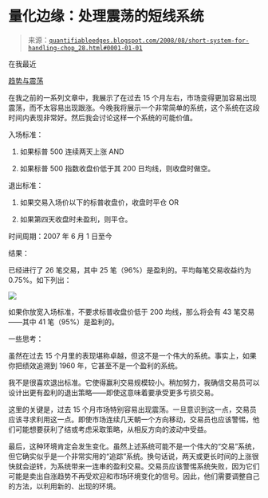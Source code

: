 <!--yml

类别：未分类

日期：2024 年 5 月 18 日 13:40:10

-->

# 量化边缘：处理震荡的短线系统

> 来源：[`quantifiableedges.blogspot.com/2008/08/short-system-for-handling-chop_28.html#0001-01-01`](http://quantifiableedges.blogspot.com/2008/08/short-system-for-handling-chop_28.html#0001-01-01)

在我最近

[趋势与震荡](http://quantifiableedges.blogspot.com/search/label/Trend%20Vs.%20Chop)

在我之前的一系列文章中，我展示了在过去 15 个月左右，市场变得更加容易出现震荡，而不太容易出现跟涨。今晚我将展示一个非常简单的系统，这个系统在这段时间内表现非常好。然后我会讨论这样一个系统的可能价值。

入场标准：

1) 如果标普 500 连续两天上涨 AND

2) 如果标普 500 指数收盘价低于其 200 日均线，则收盘时做空。

退出标准：

1) 如果交易入场价以下的标普收盘价，收盘时平仓 OR

2) 如果第四天收盘时未盈利，则平仓。

时间周期：2007 年 6 月 1 日至今

结果：

已经进行了 26 笔交易，其中 25 笔（96%）是盈利的。平均每笔交易收益约为 0.75%。如下列出：

![](https://blogger.googleusercontent.com/img/b/R29vZ2xl/AVvXsEhM9n4Krq6a4vw4htYCGSLNsVaLwZhDKhPcGFxwCVlPvJBS6usRXTway5Q3rNvrzVLnqq9hQlRBo2qbqIh3zQosD3SGdZaL_X6KFiLMEc0MBGQbDMPU5LyugnoEjjZSNSvRsUNLwW9Rq9o/s1600-h/2008-8-28+trades2.PNG)

如果你放宽入场标准，不要求标普收盘价低于 200 均线，那么将会有 43 笔交易——其中 41 笔（95%）是盈利的。

一些思考：

虽然在过去 15 个月里的表现堪称卓越，但这不是一个伟大的系统。事实上，如果你把绩效追溯到 1960 年，它甚至不是一个盈利的系统。

我不是很喜欢退出标准。它使得赢利交易规模较小。稍加努力，我确信交易员可以设计出更有盈利的退出策略——即使这意味着要承受更多亏损交易。

这里的关键是，过去 15 个月市场特别容易出现震荡。一旦意识到这一点，交易员应该寻求利用这一点。即使市场连续几天朝一个方向移动，交易员也应该警惕，他们可能想要获利了结或考虑采取策略，从相反方向的波动中受益。

最后，这种环境肯定会发生变化。虽然上述系统可能不是一个伟大的“交易”系统，但它确实似乎是一个非常实用的“追踪”系统。换句话说，两天或更长时间的上涨很快就会逆转，为系统带来一连串的盈利交易。交易员应该警惕系统失败，因为它们可能是卖出自涨趋势不再受欢迎和市场环境变化的信号。因此，他们需要调整自己的方法，以利用新的、出现的环境。
